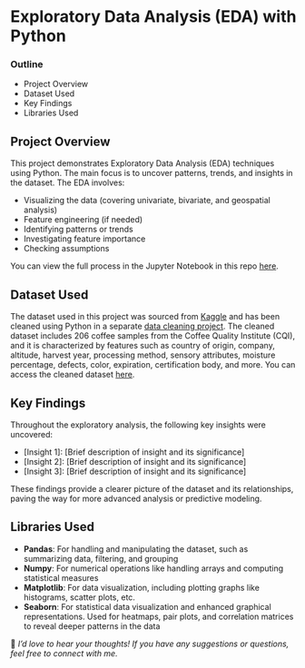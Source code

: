 # Exploratory Data Analysis (EDA) with Python


### Outline

- Project Overview
- Dataset Used
- Key Findings
- Libraries Used


## Project Overview
This project demonstrates Exploratory Data Analysis (EDA) techniques using Python. The main focus is to uncover patterns, trends, and insights in the dataset. The EDA involves:

- Visualizing the data (covering univariate, bivariate, and geospatial analysis)
- Feature engineering (if needed)
- Identifying patterns or trends
- Investigating feature importance
- Checking assumptions
  
You can view the full process in the Jupyter Notebook in this repo [here](https://github.com/Lillian1070/showcase_python_EDA_1/blob/main/kaggle_coffeeBean_EDA.ipynb). 


## Dataset Used
The dataset used in this project was sourced from [Kaggle](https://www.kaggle.com/datasets/fatihb/coffee-quality-data-cqi) and has been cleaned using Python in a separate [data cleaning project](https://github.com/Lillian1070/showcase_python_dataCleaning_1). The cleaned dataset includes 206 coffee samples from the Coffee Quality Institute (CQI), and it is characterized by features such as country of origin, company, altitude, harvest year, processing method, sensory attributes, moisture percentage, defects, color, expiration, certification body, and more. You can access the cleaned dataset [here](https://github.com/Lillian1070/showcase_python_dataCleaning_1/blob/main/cleaned_dataset.csv).


## Key Findings
Throughout the exploratory analysis, the following key insights were uncovered:

- [Insight 1]: [Brief description of insight and its significance]
- [Insight 2]: [Brief description of insight and its significance]
- [Insight 3]: [Brief description of insight and its significance]

These findings provide a clearer picture of the dataset and its relationships, paving the way for more advanced analysis or predictive modeling.


## Libraries Used
- **Pandas**: For handling and manipulating the dataset, such as summarizing data, filtering, and grouping
- **Numpy**: For numerical operations like handling arrays and computing statistical measures
- **Matplotlib**: For data visualization, including plotting graphs like histograms, scatter plots, etc.
- **Seaborn**: For statistical data visualization and enhanced graphical representations. Used for heatmaps, pair plots, and correlation matrices to reveal deeper patterns in the data





💬 _I’d love to hear your thoughts! If you have any suggestions or questions, feel free to connect with me._


